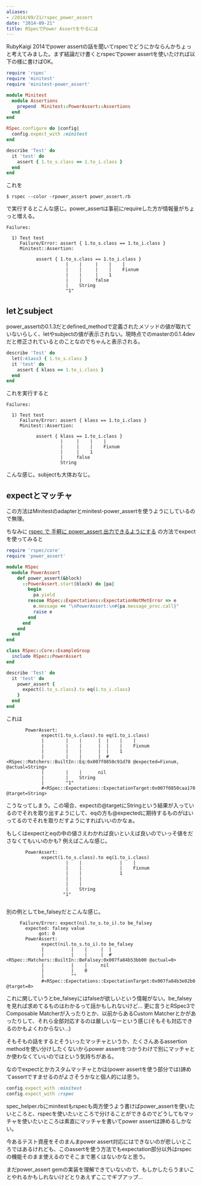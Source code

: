 ```yaml
---
aliases:
- /2014/09/21/rspec_power_assert
date: "2014-09-21"
title: RSpecでPower Assertをやるには
---
```


RubyKaigi 2014でpower assertの話を聞いてrspecでどうにかならんかちょっと考えてみました。まず結論だけ書くとrspecでpower assertを使いたければ以下の様に書けばOK。

```ruby
require 'rspec'
require 'minitest'
require 'minitest-power_assert'

module Minitest
  module Assertions
    prepend  Minitest::PowerAssert::Assertions
  end
end

RSpec.configure do |config|
  config.expect_with :minitest
end

describe 'Test' do
  it 'test' do
    assert { 1.to_s.class == 1.to_i.class }
  end
end
```

これを

```shell
$ rspec --color -rpower_assert power_assert.rb
```

で実行するとこんな感じ。power_assertは事前にrequireした方が情報量がちょっと増える。

```
Failures:

  1) Test test
     Failure/Error: assert { 1.to_s.class == 1.to_i.class }
     Minitest::Assertion:

           assert { 1.to_s.class == 1.to_i.class }
                      |    |     |    |    |
                      |    |     |    |    Fixnum
                      |    |     |    1
                      |    |     false
                      |    String
                      "1"
```

## letとsubject

power_assertの0.1.3だとdefined_methodで定義されたメソッドの値が取れていないらしく、letやsubjectの値が表示されない。現時点でのmasterの0.1.4devだと修正されているとのことなのでちゃんと表示される。

```ruby
describe 'Test' do
  let(:klass) { 1.to_s.class }
  it 'test' do
    assert { klass == 1.to_i.class }
  end
end
```

これを実行すると

```
Failures:

  1) Test test
     Failure/Error: assert { klass == 1.to_i.class }
     Minitest::Assertion:

           assert { klass == 1.to_i.class }
                    |     |    |    |
                    |     |    |    Fixnum
                    |     |    1
                    |     false
                    String
```

こんな感じ。subjectも大体おなじ。

## expectとマッチャ

この方法はMinitestのadapterとminitest-power_assertを使うようにしているので無理。

ちなみに [rspec で 手軽に power_assert 出力できるようにする](https://gist.github.com/mizoR/3cf068eeae033bd5db5a) の方法でexpectを使ってみると

```ruby
require 'rspec/core'
require 'power_assert'

module RSpec
  module PowerAssert
    def power_assert(&block)
      ::PowerAssert.start(block) do |pa|
        begin
          pa.yield
        rescue RSpec::Expectations::ExpectationNotMetError => e
          e.message << "\nPowerAssert:\n#{pa.message_proc.call}"
          raise e
        end
      end
    end
  end
end

class RSpec::Core::ExampleGroup
  include RSpec::PowerAssert
end

describe 'Test' do
  it 'test' do
    power_assert {
      expect(1.to_s.class).to eq(1.to_i.class)
    }
  end
end
```

これは

```
       PowerAssert:
             expect(1.to_s.class).to eq(1.to_i.class)
             |        |    |      |  |    |    |
             |        |    |      |  |    |    Fixnum
             |        |    |      |  |    1
             |        |    |      |  #<RSpec::Matchers::BuiltIn::Eq:0x007f0850c91d78 @expected=Fixnum, @actual=String>
             |        |    |      nil
             |        |    String
             |        "1"
             #<RSpec::Expectations::ExpectationTarget:0x007f0850caa170 @target=String>

```

こうなってしまう。この場合、expectの@targetにStringという結果が入っているのでそれを取り出すようにして、eqの方も@expectedに期待するものがはいってるのでそれを取りだすようにすればいいのかなぁ。

もしくはexpectとeqの中の値さえわかれば良いといえば良いのでいっそ値をださなくてもいいのかも? 例えばこんな感じ。

```
       PowerAssert:
             expect(1.to_s.class).to eq(1.to_i.class)
                      |    |              |    |
                      |    |              |    Fixnum
                      |    |              1
                      |    |
                      |    |
                      |    String
                     "1"


```

別の例としてbe_falseyだとこんな感じ。

```
     Failure/Error: expect(nil.to_s.to_i).to be_falsey
       expected: falsey value
            got: 0
       PowerAssert:
             expect(nil.to_s.to_i).to be_falsey
             |          |    |     |  |
             |          |    |     |  #<RSpec::Matchers::BuiltIn::BeFalsey:0x007fa84b53bb00 @actual=0>
             |          |    |     nil
             |          |    0
             |          ""
             #<RSpec::Expectations::ExpectationTarget:0x007fa84b3e02b0 @target=0>
```

これに関していうとbe_falseyにはfalseが欲しいという情報がない。be_falseyを見れば求めてるものはわかるって話かもしれないけど… 更に言うとRSpec3でComposable Matcherが入ったりとか、以前からあるCustom Matcherとかがあったりして、それら全部対応するのは厳しいなーという感じ(そもそも対応できるのかもよくわからない…)

そもそもの話をするとそういったマッチャというか、たくさんあるassertion methodを使い分けしたくないからpower assertをつかうわけで別にマッチャとか使わなくていいのではという気持ちがある。

なのでexpectとかカスタムマッチャとかは(power assertを使う部分では)諦めてassertですませるのがよさそうかなと個人的には思う。

```ruby
config.expect_with :minitest
config.expect_with :rspec
```

spec_helper.rbにminitestもrspecも両方使うよう書けばpower_assertを使いたいところと、rspecを使いたいところで分けることができるのでどうしてもマッチャを使いたいところは素直にマッチャを書いてpower assertは諦めるしかない。

今あるテスト資産をそのまんまpower assert対応にはできないのが悲しいところではあるけれども、このassertを使う方法でもexpectation部分以外はrspecの機能そのまま使えるのでそこまで悪くはないかなと思う。

まだpower_assert gemの実装を理解できていないので、もしかしたらうまいことやれるかもしれないけどとりあえずここでギブアップ…